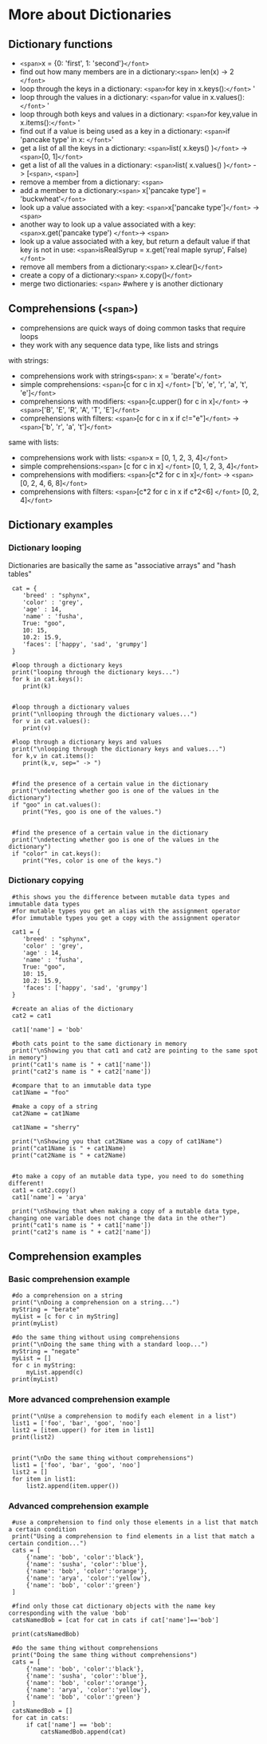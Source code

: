 # More about Dictionaries

## Dictionary functions

- `<span>`x = {0: \'first\', 1:
  \'second\'}`</font>`
- find out how many members are in a
  dictionary:`<span>` len(x) -\>
  2 `</font>`
- loop through the keys in a dictionary:
  `<span>`for key in
  x.keys():`</font>` \'
- loop through the values in a dictionary:
  `<span>`for value in
  x.values():`</font>` \'
- loop through both keys and values in a dictionary:
  `<span>`for key,value in
  x.items():`</font>` \'
- find out if a value is being used as a key in a dictionary:
  `<span>`if \'pancake type\' in
  x: `</font>`\'
- get a list of all the keys in a dictionary:
  `<span>`list( x.keys()
  )`</font>` -\>
  `<span>`\[0,
  1\]`</font>`
- get a list of all the values in a dictionary:
  `<span>`list( x.values()
  )`</font>` -\>
  \[`<span>`,
  `<span>`\]
- remove a member from a dictionary:
  `<span>`
- add a member to a
  dictionary:`<span>`
  x\[\'pancake type\'\] =
  \'buckwheat\'`</font>`
- look up a value associated with a key:
  `<span>`x\[\'pancake
  type\'\]`</font>` -\>
  `<span>`
- another way to look up a value associated with a key:
  `<span>`x.get(\'pancake
  type\') `</font>`-\>
  `<span>`
- look up a value associated with a key, but return a default value if
  that key is not in use:
  `<span>`isRealSyrup =
  x.get(\'real maple syrup\', False)`</font>`
- remove all members from a
  dictionary:`<span>`
  x.clear()`</font>`
- create a copy of a
  dictionary:`<span>`
  x.copy()`</font>`
- merge two dictionaries:
  `<span>`
  \#where y is another dictionary

## Comprehensions (`<span>`)

- comprehensions are quick ways of doing common tasks that require
  loops
- they work with any sequence data type, like lists and strings

with strings:

- comprehensions work with
  strings`<span>`: x =
  \'berate\'`</font>`
- simple comprehensions:
  `<span>`\[c for c in x\]
  `</font>`
  \[\'b\', \'e\', \'r\', \'a\', \'t\',
  \'e\'\]`</font>`
- comprehensions with modifiers:
  `<span>`\[c.upper() for c in
  x\]`</font>` -\>
  `<span>`\[\'B\', \'E\', \'R\',
  \'A\', \'T\', \'E\'\]`</font>`
- comprehensions with filters:
  `<span>`\[c for c in x if
  c!=\"e\"\]`</font>` -\>
  `<span>`\[\'b\', \'r\', \'a\',
  \'t\'\]`</font>`

same with lists:

- comprehensions work with lists:
  `<span>`x = \[0, 1, 2, 3,
  4\]`</font>`
- simple comprehensions:`<span>`
  \[c for c in x\]
  `</font>`
  \[0, 1, 2, 3, 4\]`</font>`
- comprehensions with modifiers:
  `<span>`\[c\*2 for c in
  x\]`</font>` -\>
  `<span>`\[0, 2, 4, 6,
  8\]`</font>`
- comprehensions with filters:
  `<span>`\[c\*2 for c in x if
  c\*2\<6\]
  `</font>`
  \[0, 2, 4\]`</font>`

## Dictionary examples

### Dictionary looping

Dictionaries are basically the same as \"associative arrays\" and \"hash
tables\"

```
 cat = {
    'breed' : "sphynx",
    'color' : 'grey',
    'age' : 14,
    'name' : 'fusha',
    True: "goo",
    10: 15,
    10.2: 15.9,
    'faces': ['happy', 'sad', 'grumpy']
 }

 #loop through a dictionary keys
 print("looping through the dictionary keys...")
 for k in cat.keys():
    print(k)


 #loop through a dictionary values
 print("\nllooping through the dictionary values...")
 for v in cat.values():
    print(v)

 #loop through a dictionary keys and values
 print("\nlooping through the dictionary keys and values...")
 for k,v in cat.items():
    print(k,v, sep=" -> ")


 #find the presence of a certain value in the dictionary
 print("\ndetecting whether goo is one of the values in the dictionary")
 if "goo" in cat.values():
    print("Yes, goo is one of the values.")


 #find the presence of a certain value in the dictionary
 print("\ndetecting whether goo is one of the values in the dictionary")
 if "color" in cat.keys():
    print("Yes, color is one of the keys.")
```

### Dictionary copying

```
 #this shows you the difference between mutable data types and immutable data types
 #for mutable types you get an alias with the assignment operator
 #for immutable types you get a copy with the assignment operator

 cat1 = {
    'breed' : "sphynx",
    'color' : 'grey',
    'age' : 14,
    'name' : 'fusha',
    True: "goo",
    10: 15,
    10.2: 15.9,
    'faces': ['happy', 'sad', 'grumpy']
 }

 #create an alias of the dictionary
 cat2 = cat1

 cat1['name'] = 'bob'

 #both cats point to the same dictionary in memory
 print("\nShowing you that cat1 and cat2 are pointing to the same spot in memory")
 print("cat1's name is " + cat1['name'])
 print("cat2's name is " + cat2['name'])

 #compare that to an immutable data type
 cat1Name = "foo"

 #make a copy of a string
 cat2Name = cat1Name

 cat1Name = "sherry"

 print("\nShowing you that cat2Name was a copy of cat1Name")
 print("cat1Name is " + cat1Name)
 print("cat2Name is " + cat2Name)


 #to make a copy of an mutable data type, you need to do something different!
 cat1 = cat2.copy()
 cat1['name'] = 'arya'

 print("\nShowing that when making a copy of a mutable data type, changing one variable does not change the data in the other")
 print("cat1's name is " + cat1['name'])
 print("cat2's name is " + cat2['name'])
```

## Comprehension examples

### Basic comprehension example

```
 #do a comprehension on a string
 print("\nDoing a comprehension on a string...")
 myString = "berate"
 myList = [c for c in myString]
 print(myList)

 #do the same thing without using comprehensions
 print("\nDoing the same thing with a standard loop...")
 myString = "negate"
 myList = []
 for c in myString:
     myList.append(c)
 print(myList)
```

### More advanced comprehension example

```
 print("\nUse a comprehension to modify each element in a list")
 list1 = ['foo', 'bar', 'goo', 'noo']
 list2 = [item.upper() for item in list1]
 print(list2)


 print("\nDo the same thing without comprehensions")
 list1 = ['foo', 'bar', 'goo', 'noo']
 list2 = []
 for item in list1:
     list2.append(item.upper())
```

### Advanced comprehension example

```
 #use a comprehension to find only those elements in a list that match a certain condition
 print("Using a comprehension to find elements in a list that match a certain condition...")
 cats = [
     {'name': 'bob', 'color':'black'},
     {'name': 'susha', 'color':'blue'},
     {'name': 'bob', 'color':'orange'},
     {'name': 'arya', 'color':'yellow'},
     {'name': 'bob', 'color':'green'}
 ]

 #find only those cat dictionary objects with the name key corresponding with the value 'bob'
 catsNamedBob = [cat for cat in cats if cat['name']=='bob']

 print(catsNamedBob)

 #do the same thing without comprehensions
 print("Doing the same thing without comprehensions")
 cats = [
     {'name': 'bob', 'color':'black'},
     {'name': 'susha', 'color':'blue'},
     {'name': 'bob', 'color':'orange'},
     {'name': 'arya', 'color':'yellow'},
     {'name': 'bob', 'color':'green'}
 ]
 catsNamedBob = []
 for cat in cats:
     if cat['name'] == 'bob':
         catsNamedBob.append(cat)
```
